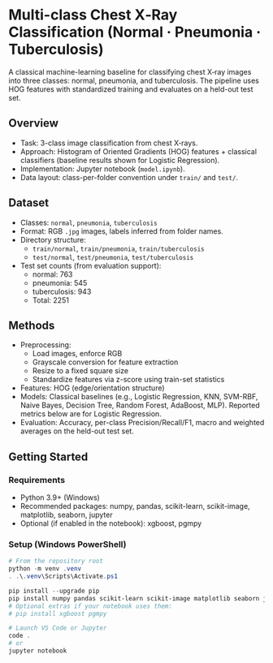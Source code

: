 # Multi-class Chest X‑Ray Classification (Normal · Pneumonia · Tuberculosis)

A classical machine-learning baseline for classifying chest X‑ray images into three classes: normal, pneumonia, and tuberculosis. The pipeline uses HOG features with standardized training and evaluates on a held-out test set.

## Overview

- Task: 3-class image classification from chest X‑rays.
- Approach: Histogram of Oriented Gradients (HOG) features + classical classifiers (baseline results shown for Logistic Regression).
- Implementation: Jupyter notebook (`model.ipynb`).
- Data layout: class-per-folder convention under `train/` and `test/`.

## Dataset

- Classes: `normal`, `pneumonia`, `tuberculosis`
- Format: RGB `.jpg` images, labels inferred from folder names.
- Directory structure:
  - `train/normal`, `train/pneumonia`, `train/tuberculosis`
  - `test/normal`, `test/pneumonia`, `test/tuberculosis`
- Test set counts (from evaluation support):
  - normal: 763
  - pneumonia: 545
  - tuberculosis: 943
  - Total: 2251

## Methods

- Preprocessing:
  - Load images, enforce RGB
  - Grayscale conversion for feature extraction
  - Resize to a fixed square size
  - Standardize features via z-score using train-set statistics
- Features: HOG (edge/orientation structure)
- Models: Classical baselines (e.g., Logistic Regression, KNN, SVM-RBF, Naive Bayes, Decision Tree, Random Forest, AdaBoost, MLP). Reported metrics below are for Logistic Regression.
- Evaluation: Accuracy, per-class Precision/Recall/F1, macro and weighted averages on the held-out test set.

## Getting Started

### Requirements

- Python 3.9+ (Windows)
- Recommended packages: numpy, pandas, scikit-learn, scikit-image, matplotlib, seaborn, jupyter
- Optional (if enabled in the notebook): xgboost, pgmpy

### Setup (Windows PowerShell)

````powershell
# From the repository root
python -m venv .venv
. .\.venv\Scripts\Activate.ps1

pip install --upgrade pip
pip install numpy pandas scikit-learn scikit-image matplotlib seaborn jupyter
# Optional extras if your notebook uses them:
# pip install xgboost pgmpy

# Launch VS Code or Jupyter
code .
# or
jupyter notebook
